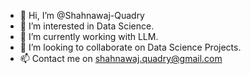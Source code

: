 - 👋 Hi, I’m @Shahnawaj-Quadry
- 👀 I’m interested in Data Science.
- 🌱 I’m currently working with LLM.
- 💞️ I’m looking to collaborate on Data Science Projects.
- 📫 Contact me on shahnawaj.quadry@gmail.com

<!---
Shahnawaj-Quadry/Shahnawaj-Quadry is a ✨ special ✨ repository because its `README.md` (this file) appears on your GitHub profile.
You can click the Preview link to take a look at your changes.
--->
